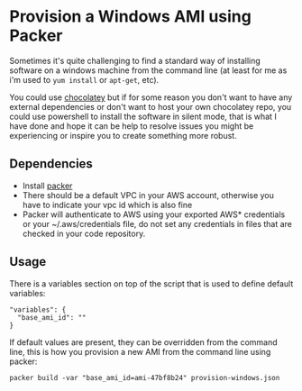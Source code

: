 # Provision a Windows AMI using Packer

Sometimes it's quite challenging to find a standard way of installing software on a windows machine from the command line (at least for me as i'm used to `yum install` or `apt-get`, etc).

You could use [chocolatey](https://chocolatey.org/) but if for some reason you don't want to have any external dependencies or don't want to host your own chocolatey repo, you could use powershell to install the software in silent mode, that is what I have done and hope it can be help to resolve issues you might be experiencing or inspire you to create something more robust.


## Dependencies
 - Install [packer](http://packer.io)
 - There should be a default VPC in your AWS account, otherwise you have to indicate your vpc id which is also fine
 - Packer will authenticate to AWS using your exported AWS\* credentials or your ~/.aws/credentials file, do not set any credentials in files that are checked in your code repository.

## Usage
There is a variables section on top of the script that is used to define default variables:

```
"variables": {
  "base_ami_id": ""
}
```

If default values are present, they can be overridden from the command line, this is how you provision a new AMI from the command line using packer:

```
packer build -var "base_ami_id=ami-47bf8b24" provision-windows.json
```
